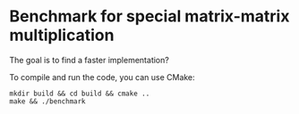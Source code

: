 # Benchmark for special matrix-matrix multiplication

The goal is to find a faster implementation?

To compile and run the code, you can use CMake:
```
mkdir build && cd build && cmake .. 
make && ./benchmark
```
